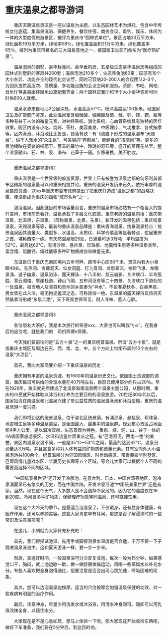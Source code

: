 # 重庆温泉之都导游词  
&emsp;&emsp;重庆天赐温泉景区是一座以温泉为主题，以生态园林艺术为烘托，包含中华传统文化底蕴，集温泉洗浴、保健养生、餐饮住宿、商务会议、垂钓、娱乐、休闲为一体的大型度假旅游景区，被评为重庆市“园林式单位”。景区占地33万平方米，绿化面积19万平方米，绿地率58％，绿化覆盖面积21万平方米，绿化覆盖率65％，被列为重庆市著名的三大温泉基地之一，被国家卫生部门命名为“医疗热矿泉”。&emsp;&emsp;  

&emsp;&emsp;温泉泡池的别墅、豪华标准间、豪华垂钓房、五星级生态豪华温泉房等组成的园林式别墅群的客房共260套；温泉泡池210多个；生态养鱼池60亩；园区有10个大小各异、功能齐全的现代化会议厅，同时可容纳20–200人的会议团队2–3个，为团队提供高层次、高质量、多功能设施的会议空间和服务。茶廊、书吧、网吧、音乐厅等各类康体娱乐设施配套齐全；两个园林式餐厅和16个大小豪华包房可同时供800人就餐。&emsp;&emsp;  

&emsp;&emsp;温泉水源来自地心3公里深处，水温高达57℃，喷涌高度达100多米。经国家卫生及矿管部门鉴定，此处温泉富含偏硅酸、偏硼酸及硫、硅、钙、镁、锶、氟等多种有益于人体的微量元素，对神经系统、消化系统、心血管系统具有独特的医疗效果。园区内设有小吃、烧烤、茶社、美容美发、中医理疗、气功推拿、各式按摩等。区内泳池、沐浴池比比皆是，错落有致：有飞流直下形成的温泉瀑布“天赐泉”、供千人戏水的“众生泉”、可美容的“养颜泉”、能健身的“按摩泉”等。更多的泉池掩映在婆娑的柳荫下，葱茏的翠竹中，玲珑的奇石旁，盛开的蔷薇花丛里。整个温泉融山、石、林、泉、瀑布、花草于一园。步移景换，美不胜收。&emsp;&emsp;  
***  
&emsp;&emsp;重庆温泉之都导游词2&emsp;&emsp;  

&emsp;&emsp;重庆温泉是一个世界级的旅游资源，世界上只有被誉为温泉之都的匈牙利首都布达佩斯的温泉量可以和重庆相提并论。重庆的温泉开发历来已久。依托丰厚的温泉自然资源，20xx年重庆市委市政府提出了把重庆打造成“温泉之都”的战略决策，使温泉成为重庆的四张“城市名片”之一。&emsp;&emsp;  

&emsp;&emsp;泡浴温泉。因此就目前市场容量而言，重庆的温泉市场必然有一个相当大的提升空间，市场前景看好。温泉承载了多层文化底蕴。重庆老牌的温泉包括：重庆南温泉，北温泉，东温泉，（简称南泉，北泉，东泉），新开发的温泉包括：重庆统景温泉，天赐温泉等等，最新的重庆温泉品牌是：重庆香海温泉。统景温泉特点：统景温泉因其流量大、类型多、水温高、水质优、科学价值高等显著特点，位居重庆之首，堪称西南一绝。有天然温泉眼25处，日涌量可达3万吨，平均温度为52℃，最高达62℃，有涌沙泉、悬挂泉、珍珠泉、地震增生泉等多种温泉类型，富含锶、硫酸钙、偏硅酸等多种矿物质成份和微量元素。&emsp;&emsp;  

&emsp;&emsp;东温泉位于重庆巴南区境内五步河畔，距市中心区68千米，景区内有大小泉眼48处。有热洞、古佛洞天、仙女洞庭、打儿奇洞、龙泉翠流、袖珍飞瀑、龙眼泉涌、送子幽泉、温泉浴泳、露天裸泳、十八半树、慈云岩影、关津峡口、半岛揽胜、翠云阁楼、摩崖栈道、钟山飞阁、五布河泛舟等二十四景。关津峡口下游处的一处温泉，被当地人及邻县和贵州的乡民奉为“神水”。不论春夏秋冬、白昼黑夜，男女皆在此入浴，毫无拘泥羞涩之态，可称民俗一绝。东温泉的露天裸浴及热洞天然桑拿浴形成“东泉二绝”，天下奇观世界罕见、耐人寻味、惹人心醉。&emsp;&emsp;  
***  
&emsp;&emsp;重庆温泉之都导游词3&emsp;&emsp;  

&emsp;&emsp;各位朋友大家好，我是本次旅行的导游xxx，大家也可以叫我“小x”。在我身后的这位呢，就是我们的｀司机师傅x师傅。&emsp;&emsp;  

&emsp;&emsp;今天我们要前往的是“五方十泉”之一的重庆统景温泉。所谓“五方十泉”，就是指重庆主城区及周边在东、西、南、北、中，五个方向上均衡布局的10个左右的温泉“大项目”。&emsp;&emsp;  

&emsp;&emsp;首先，我向大家简要介绍一下重庆温泉的历史：&emsp;&emsp;  

&emsp;&emsp;重庆拥有丰富的温泉资源，有1600年的温泉历史文化。依据国土资源部的调查，重庆每日可供给的合理水量在40万吨左右，目前已使用部分约只占20％。早在1926年，重庆就先后建成了北温泉和南温泉两个温泉主题公园，从那时期，重庆的市民就开始体验以沐浴和疗养为主要目的的温泉旅游。20世纪80年代以后，国家投资在南温泉和北温泉兴建了带公益性质的温泉游泳池和沐浴设施，重庆的温泉旅游一度兴盛。&emsp;&emsp;  

&emsp;&emsp;我们即将到达的统景温泉，位于渝北区统景镇，有涌沙泉、悬挂泉、珍珠泉、地震增生泉等多种温泉类型，是全国最大、最集中的温泉群。规划核心景区占地面积4平方公里，是以温冷双泉、生态景观为特色，集泉、峡、洞、山、谷于一体的4A级国家旅游景区。水温和流量位居重庆之冠，有“巴渝奇汤，西南一绝”的美誉。景区内温泉水温不同，一般是35℃—53℃之间，最高的达到62℃，温泉日涌量达3万吨。并且富含多种对人体有益的矿物质和微量元素。其有室内外大小温泉泡池共100余个。统景温泉分为异国风情区、时尚动感区、常青藤豪华别墅区、巴厘风情儿童戏水区、华厦历史长廊等五个区域，等会儿大家可以根据个人不同的需要而选择不同的区域。&emsp;&emsp;  

&emsp;&emsp;“中国统景泉世界”还开发了冷泉池。在意大利、日本、中国台湾等地区，泡冷泉消夏早已有悠久的历史，而在中国大陆，开发冷泉浴池“中国统景泉世界”还是首家。当然，现在这个天气，大多数人是不会选择冷泉池的。因为它的温度仅在16到20度。冷泉含多种矿物质，保健理疗功效等同温泉，还可直接饮用。&emsp;&emsp;  

&emsp;&emsp;现在这个大冷天的季节，是最适合泡温泉了，不仅暖身，还有益身体健康，有医疗作用，还可以养颜美容。这些大家肯定早有耳闻，那您是否了解浸泡时的一些常识及注意事项呢？&emsp;&emsp;  

&emsp;&emsp;在这儿，小刘就为大家补充补充吧：&emsp;&emsp;  

&emsp;&emsp;首先，我们得探试池温。先用手或脚探测泉水温度是否合适，千万不要一下子跳进温泉泳池中。这和夏天游泳一样，要一步一步来。&emsp;&emsp;  

&emsp;&emsp;然后，掌握好时间，一般温泉浴可分次反复浸泡，每次一般为15分钟，如果感觉口干，胸闷，就上池边歇一歇，做一做舒展体操运动，再喝一些蒸馏水以补充水分。有些人喜欢把全身泡得通红，但要注意是否会出现心跳加速，呼吸困难的现象。&emsp;&emsp;  

&emsp;&emsp;其次，您可以边泡温泉边按摩。适当的穴位按摩会加强温泉保健的功效，对一些疾病有明显的治疗作用。&emsp;&emsp;  

&emsp;&emsp;最后，注意冲身，尽量少用洗发水或沐浴液，用清水冲身则可。随即可以用乳液涂抹全身，以锁住水分。&emsp;&emsp;  

&emsp;&emsp;大家现在是不是心急如焚，想马上体验一下呢。那大家现在开始收拾东西吧，做好下车准备，我们将在5分钟后，到达目的地。&emsp;&emsp;  

<!-- Last processed: 2025-07-22 03:44:30 -->
